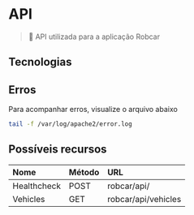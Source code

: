 # API

> :car: API utilizada para a aplicação Robcar 

## Tecnologias


## Erros

Para acompanhar erros, visualize o arquivo abaixo 
```bash
tail -f /var/log/apache2/error.log
```
## Possíveis recursos

| Nome | Método | URL |
| :--- | :--- | :--- |
| Healthcheck | POST | robcar/api/ |
| Vehicles | GET | robcar/api/vehicles |